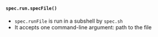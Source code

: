 #### `spec.run.specFile()`

- `spec.runFile` is run in a subshell by `spec.sh`
- It accepts one command-line argument: path to the file

